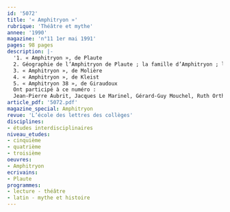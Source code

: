 ```yaml
---
id: '5072'
title: '« Amphitryon »'
rubrique: 'Théâtre et mythe'
annee: '1990'
magazine: 'n°11 1er mai 1991'
pages: 98 pages
description: |-
  '1. « Amphitryon », de Plaute
  2. Géographie de l’Amphitryon de Plaute ; la famille d’Amphitryon ; les merveilles de la grossesse d’Alcmène ; Amphitryon, Sosie, Hercule… et les autres ; injures et jurons dans Amphitryon, de Plaute
  3. « Amphitryon », de Molière
  4. « Amphitryon », de Kleist
  5. « Amphitryon 38 », de Giraudoux
  Ont participé à ce numéro :
  Jean-Pierre Aubrit, Jacques Le Marinel, Gérard-Guy Mouchel, Ruth Orthmann et Marie-Rose Rougier'
article_pdf: '5072.pdf'
magazine_special: Amphitryon
revue: 'L’école des lettres des collèges'
disciplines:
- études interdisciplinaires
niveau_etudes:
- cinquième
- quatrième
- troisième
oeuvres:
- Amphitryon
ecrivains:
- Plaute
programmes:
- lecture - théâtre
- latin - mythe et histoire
---
```

